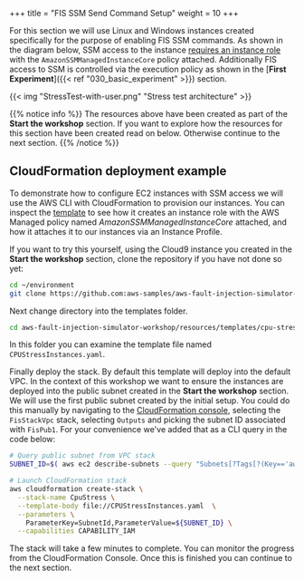 +++
title = "FIS SSM Send Command Setup"
weight = 10
+++

For this section we will use Linux and Windows instances created specifically for the purpose of enabling FIS SSM commands. As shown in the diagram below, SSM access to the instance [requires an instance role](https://docs.aws.amazon.com/systems-manager/latest/userguide/setup-instance-profile.html#instance-profile-policies-overview) with the `AmazonSSMManagedInstanceCore` policy attached. Additionally FIS access to SSM is controlled via the execution policy as shown in the [**First Experiment**]({{< ref "030_basic_experiment" >}}) section. 

{{< img "StressTest-with-user.png" "Stress test architecture" >}}


{{% notice info %}}
The resources above have been created as part of the **Start the workshop** section. If you want to explore how the resources for this section have been created read on below. Otherwise continue to the next section.
{{% /notice %}}


## CloudFormation deployment example

To demonstrate how to configure EC2 instances with SSM access we will use the AWS CLI with CloudFormation to provision our instances. You can inspect the [template](https://github.com/aws-samples/aws-fault-injection-simulator-workshop/blob/main/resources/templates/cpu-stress/CPUStressInstances.yaml) to see how it creates an instance role with the AWS Managed policy named *AmazonSSMManagedInstanceCore* attached, and how it attaches it to our instances via an Instance Profile. 

If you want to try this yourself, using the Cloud9 instance you created in the **Start the workshop** section, clone the repository if you have not done so yet:

```bash
cd ~/environment
git clone https://github.com:aws-samples/aws-fault-injection-simulator-workshop.git
```

Next change directory into the templates folder.

```bash
cd aws-fault-injection-simulator-workshop/resources/templates/cpu-stress/
```

In this folder you can examine the template file named `CPUStressInstances.yaml`.

Finally deploy the stack. By default this template will deploy into the default VPC. In the context of this workshop we want to ensure the instances are deployed into the public subnet created in the **Start the workshop** section. We will use the first public subnet created by the initial setup. You could do this manually by navigating to the [CloudFormation console](https://us-east-2.console.aws.amazon.com/cloudformation/home?region=us-east-2#/stacks?filteringStatus=active&filteringText=FisStackVpc&viewNested=true&hideStacks=false), selecting the `FisStackVpc` stack, selecting `Outputs` and picking the subnet ID associated with `FisPub1`. For your convenience we've added that as a CLI query in the code below:

```bash
# Query public subnet from VPC stack
SUBNET_ID=$( aws ec2 describe-subnets --query "Subnets[?Tags[?(Key=='aws-cdk:subnet-name') && (Value=='FisPub') ]] | [0].SubnetId" --output text )

# Launch CloudFormation stack
aws cloudformation create-stack \
  --stack-name CpuStress \
  --template-body file://CPUStressInstances.yaml  \
  --parameters \
    ParameterKey=SubnetId,ParameterValue=${SUBNET_ID} \
  --capabilities CAPABILITY_IAM

```

The stack will take a few minutes to complete. 
You can monitor the progress from the CloudFormation Console. 
Once this is finished you can continue to the next section.

